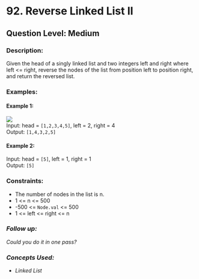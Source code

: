 # 92. Reverse Linked List II
## Question Level: Medium
### Description:
Given the head of a singly linked list and two integers left and right where left <= right, reverse the nodes of the list from position left to position right, and return the reversed list.
### Examples:
#### Example 1:

<img src="https://assets.leetcode.com/uploads/2021/02/19/rev2ex2.jpg"><br>
Input: head = `[1,2,3,4,5]`, left = 2, right = 4<br>
Output: `[1,4,3,2,5]`<br>
#### Example 2:

Input: head = `[5]`, left = 1, right = 1<br>
Output: `[5]`<br>

### Constraints:

- The number of nodes in the list is n.
- 1 <= n <= 500
- -500 <= `Node.val` <= 500
- 1 <= left <= right <= n

### <i>Follow up: 
Could you do it in one pass?

### Concepts Used:
- Linked List </i>

 